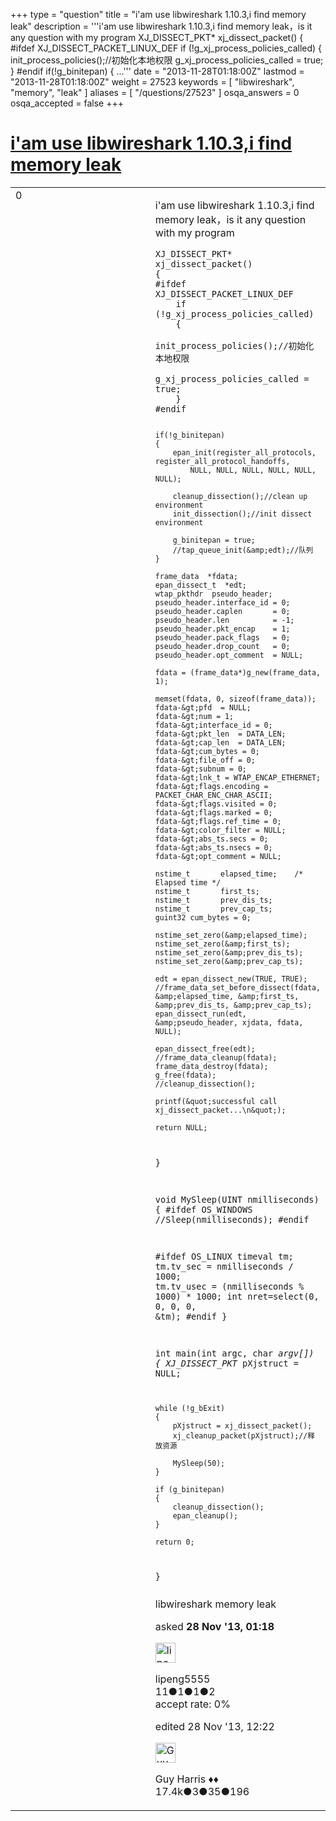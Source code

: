 +++
type = "question"
title = "i&#x27;am use libwireshark 1.10.3,i find memory leak"
description = '''i&#x27;am use libwireshark 1.10.3,i find memory leak，is it any question with my program XJ_DISSECT_PKT* xj_dissect_packet() { #ifdef XJ_DISSECT_PACKET_LINUX_DEF  if (!g_xj_process_policies_called)  {  init_process_policies();//初始化本地权限  g_xj_process_policies_called = true;  } #endif   if(!g_binitepan)  { ...'''
date = "2013-11-28T01:18:00Z"
lastmod = "2013-11-28T01:18:00Z"
weight = 27523
keywords = [ "libwireshark", "memory", "leak" ]
aliases = [ "/questions/27523" ]
osqa_answers = 0
osqa_accepted = false
+++

<div class="headNormal">

# [i'am use libwireshark 1.10.3,i find memory leak](/questions/27523/iam-use-libwireshark-1103i-find-memory-leak)

</div>

<div id="main-body">

<div id="askform">

<table id="question-table" style="width:100%;"><colgroup><col style="width: 50%" /><col style="width: 50%" /></colgroup><tbody><tr class="odd"><td style="width: 30px; vertical-align: top"><div class="vote-buttons"><div id="post-27523-score" class="post-score" title="current number of votes">0</div><div id="favorite-count" class="favorite-count"></div></div></td><td><div id="item-right"><div class="question-body"><p>i'am use libwireshark 1.10.3,i find memory leak，is it any question with my program</p><pre><code>XJ_DISSECT_PKT*  xj_dissect_packet()
{
#ifdef XJ_DISSECT_PACKET_LINUX_DEF
    if (!g_xj_process_policies_called)
    {
        init_process_policies();//初始化本地权限
        g_xj_process_policies_called = true;
    }
#endif

    if(!g_binitepan)
    {
        epan_init(register_all_protocols, register_all_protocol_handoffs, 
            NULL, NULL, NULL, NULL, NULL, NULL);

        cleanup_dissection();//clean up environment
        init_dissection();//init dissect environment

        g_binitepan = true;
        //tap_queue_init(&amp;edt);//队列
    }

    frame_data  *fdata;
    epan_dissect_t  *edt;
    wtap_pkthdr  pseudo_header;
    pseudo_header.interface_id = 0;
    pseudo_header.caplen       = 0;
    pseudo_header.len          = -1;
    pseudo_header.pkt_encap    = 1;
    pseudo_header.pack_flags   = 0;
    pseudo_header.drop_count   = 0;
    pseudo_header.opt_comment  = NULL;

    fdata = (frame_data*)g_new(frame_data, 1);

    memset(fdata, 0, sizeof(frame_data));
    fdata-&gt;pfd  = NULL;
    fdata-&gt;num = 1;
    fdata-&gt;interface_id = 0;
    fdata-&gt;pkt_len  = DATA_LEN;
    fdata-&gt;cap_len  = DATA_LEN;
    fdata-&gt;cum_bytes = 0;
    fdata-&gt;file_off = 0;
    fdata-&gt;subnum = 0;
    fdata-&gt;lnk_t = WTAP_ENCAP_ETHERNET;
    fdata-&gt;flags.encoding = PACKET_CHAR_ENC_CHAR_ASCII;
    fdata-&gt;flags.visited = 0;
    fdata-&gt;flags.marked = 0;
    fdata-&gt;flags.ref_time = 0;
    fdata-&gt;color_filter = NULL;
    fdata-&gt;abs_ts.secs = 0;
    fdata-&gt;abs_ts.nsecs = 0;
    fdata-&gt;opt_comment = NULL;

    nstime_t       elapsed_time;    /* Elapsed time */
    nstime_t       first_ts;
    nstime_t       prev_dis_ts;
    nstime_t       prev_cap_ts;
    guint32 cum_bytes = 0;

    nstime_set_zero(&amp;elapsed_time);
    nstime_set_zero(&amp;first_ts);
    nstime_set_zero(&amp;prev_dis_ts);
    nstime_set_zero(&amp;prev_cap_ts);

    edt = epan_dissect_new(TRUE, TRUE);
    //frame_data_set_before_dissect(fdata, &amp;elapsed_time, &amp;first_ts, &amp;prev_dis_ts, &amp;prev_cap_ts);
    epan_dissect_run(edt, &amp;pseudo_header, xjdata, fdata, NULL);

    epan_dissect_free(edt);
    //frame_data_cleanup(fdata);
    frame_data_destroy(fdata);
    g_free(fdata);
    //cleanup_dissection();

    printf(&quot;successful call xj_dissect_packet...\n&quot;);

    return NULL;
}

 void MySleep(UINT nmilliseconds)
{
#ifdef OS_WINDOWS
    //Sleep(nmilliseconds);
#endif

#ifdef OS_LINUX
    timeval tm;
    tm.tv_sec =  nmilliseconds / 1000;
    tm.tv_usec = (nmilliseconds % 1000) * 1000;
    int nret=select(0, 0, 0, 0, &amp;tm);
#endif
}

 int main(int argc, char *argv[])
{
    XJ_DISSECT_PKT* pXjstruct = NULL;

    while (!g_bExit)
    {
        pXjstruct = xj_dissect_packet();
        xj_cleanup_packet(pXjstruct);//释放资源

        MySleep(50);
    }

    if (g_binitepan)
    {
        cleanup_dissection();
        epan_cleanup();
    }

    return 0;
}</code></pre></div><div id="question-tags" class="tags-container tags">libwireshark memory leak</div><div id="question-controls" class="post-controls"></div><div class="post-update-info-container"><div class="post-update-info post-update-info-user"><p>asked <strong>28 Nov '13, 01:18</strong></p><img src="https://secure.gravatar.com/avatar/e4c7e91e5da0e1a1573a9d34afcb566a?s=32&amp;d=identicon&amp;r=g" class="gravatar" width="32" height="32" alt="lipeng5555&#39;s gravatar image" /><p>lipeng5555<br />
<span class="score" title="11 reputation points">11</span><span title="1 badges"><span class="badge1">●</span><span class="badgecount">1</span></span><span title="1 badges"><span class="silver">●</span><span class="badgecount">1</span></span><span title="2 badges"><span class="bronze">●</span><span class="badgecount">2</span></span><br />
<span class="accept_rate" title="Rate of the user&#39;s accepted answers">accept rate:</span> <span title="lipeng5555 has no accepted answers">0%</span></p></div><div class="post-update-info post-update-info-edited"><p>edited 28 Nov '13, 12:22</p><img src="https://secure.gravatar.com/avatar/f93de7000747ab5efb5acd3034b2ebd7?s=32&amp;d=identicon&amp;r=g" class="gravatar" width="32" height="32" alt="Guy%20Harris&#39;s gravatar image" /><p>Guy Harris ♦♦<br />
<span class="score" title="17443 reputation points"><span>17.4k</span></span><span title="3 badges"><span class="badge1">●</span><span class="badgecount">3</span></span><span title="35 badges"><span class="silver">●</span><span class="badgecount">35</span></span><span title="196 badges"><span class="bronze">●</span><span class="badgecount">196</span></span></p></div></div><div id="comments-container-27523" class="comments-container"></div><div id="comment-tools-27523" class="comment-tools"></div><div class="clear"></div><div id="comment-27523-form-container" class="comment-form-container"></div><div class="clear"></div></div></td></tr></tbody></table>

</div>

</div>

